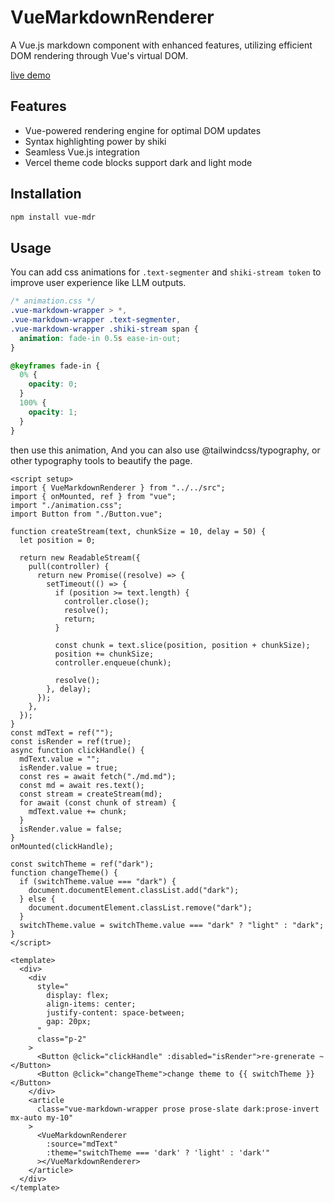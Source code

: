 # VueMarkdownRenderer

A Vue.js markdown component with enhanced features, utilizing efficient DOM rendering through Vue's virtual DOM.

[live demo](https://linzhe141.github.io/vue-markdown-renderer/)

## Features

- Vue-powered rendering engine for optimal DOM updates
- Syntax highlighting power by shiki
- Seamless Vue.js integration
- Vercel theme code blocks support dark and light mode

## Installation

```bash
npm install vue-mdr
```

## Usage

You can add css animations for `.text-segmenter` and `shiki-stream token` to improve user experience like LLM outputs.

```css
/* animation.css */
.vue-markdown-wrapper > *,
.vue-markdown-wrapper .text-segmenter,
.vue-markdown-wrapper .shiki-stream span {
  animation: fade-in 0.5s ease-in-out;
}

@keyframes fade-in {
  0% {
    opacity: 0;
  }
  100% {
    opacity: 1;
  }
}
```

then use this animation, And you can also use @tailwindcss/typography, or other typography tools to beautify the page.

```vue
<script setup>
import { VueMarkdownRenderer } from "../../src";
import { onMounted, ref } from "vue";
import "./animation.css";
import Button from "./Button.vue";

function createStream(text, chunkSize = 10, delay = 50) {
  let position = 0;

  return new ReadableStream({
    pull(controller) {
      return new Promise((resolve) => {
        setTimeout(() => {
          if (position >= text.length) {
            controller.close();
            resolve();
            return;
          }

          const chunk = text.slice(position, position + chunkSize);
          position += chunkSize;
          controller.enqueue(chunk);

          resolve();
        }, delay);
      });
    },
  });
}
const mdText = ref("");
const isRender = ref(true);
async function clickHandle() {
  mdText.value = "";
  isRender.value = true;
  const res = await fetch("./md.md");
  const md = await res.text();
  const stream = createStream(md);
  for await (const chunk of stream) {
    mdText.value += chunk;
  }
  isRender.value = false;
}
onMounted(clickHandle);

const switchTheme = ref("dark");
function changeTheme() {
  if (switchTheme.value === "dark") {
    document.documentElement.classList.add("dark");
  } else {
    document.documentElement.classList.remove("dark");
  }
  switchTheme.value = switchTheme.value === "dark" ? "light" : "dark";
}
</script>

<template>
  <div>
    <div
      style="
        display: flex;
        align-items: center;
        justify-content: space-between;
        gap: 20px;
      "
      class="p-2"
    >
      <Button @click="clickHandle" :disabled="isRender">re-grenerate ~</Button>
      <Button @click="changeTheme">change theme to {{ switchTheme }}</Button>
    </div>
    <article
      class="vue-markdown-wrapper prose prose-slate dark:prose-invert mx-auto my-10"
    >
      <VueMarkdownRenderer
        :source="mdText"
        :theme="switchTheme === 'dark' ? 'light' : 'dark'"
      ></VueMarkdownRenderer>
    </article>
  </div>
</template>
```
